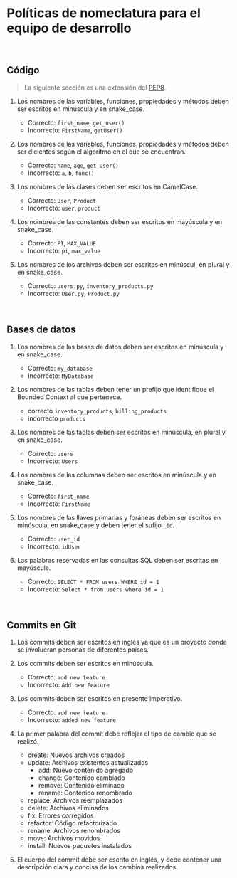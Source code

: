 # Políticas de nomeclatura para el equipo de desarrollo

<br>

## Código

> La siguiente sección es una extensión del [PEP8](https://peps.python.org/pep-0008/).

1. Los nombres de las variables, funciones, propiedades y métodos deben ser escritos en minúscula y en snake_case.
    - Correcto: `first_name`, `get_user()`
    - Incorrecto: `FirstName`, `getUser()`

2. Los nombres de las variables, funciones, propiedades y métodos deben ser dicientes según el algoritmo en el que se encuentran.
    - Correcto: `name`, `age`, `get_user()`
    - Incorrecto: `a`, `b`, `func()`

3. Los nombres de las clases deben ser escritos en CamelCase.
    - Correcto: `User`, `Product`
    - Incorrecto: `user`, `product`

4. Los nombres de las constantes deben ser escritos en mayúscula y en snake_case.
    - Correcto: `PI`, `MAX_VALUE`
    - Incorrecto: `pi`, `max_value`

5. Los nombres de los archivos deben ser escritos en minúscul, en plural y en snake_case.
    - Correcto: `users.py`, `inventory_products.py`
    - Incorrecto: `User.py`, `Product.py`

<br>

## Bases de datos

1. Los nombres de las bases de datos deben ser escritos en minúscula y en snake_case.
    - Correcto: `my_database`
    - Incorrecto: `MyDatabase`

2. Los nombres de las tablas deben tener un prefijo que identifique el Bounded Context al que pertenece.
    - correcto `inventory_products`, `billing_products`
    - incorrecto `products`

2. Los nombres de las tablas deben ser escritos en minúscula, en plural y en snake_case.
    - Correcto: `users`
    - Incorrecto: `Users`

3. Los nombres de las columnas deben ser escritos en minúscula y en snake_case.
    - Correcto: `first_name`
    - Incorrecto: `FirstName`

4. Los nombres de las llaves primarias y foráneas deben ser escritos en minúscula, en snake_case y deben tener el sufijo `_id`.
    - Correcto: `user_id`
    - Incorrecto: `idUser`

5. Las palabras reservadas en las consultas SQL deben ser escritas en mayúscula.
    - Correcto: `SELECT * FROM users WHERE id = 1`
    - Incorrecto: `Select * from users where id = 1`

<br>

## Commits en Git

1. Los commits deben ser escritos en inglés ya que es un proyecto donde se involucran personas de diferentes países.

2. Los commits deben ser escritos en minúscula.
    - Correcto: `add new feature`
    - Incorrecto: `Add new Feature`

3. Los commits deben ser escritos en presente imperativo.
    - Correcto: `add new feature`
    - Incorrecto: `added new feature`

4. La primer palabra del commit debe reflejar el tipo de cambio que se realizó.
    - create: Nuevos archivos creados
    - update: Archivos existentes actualizados
        - add: Nuevo contenido agregado
        - change: Contenido cambiado
        - remove: Contenido eliminado
        - rename: Contenido renombrado
    - replace: Archivos reemplazados
    - delete: Archivos eliminados
    - fix: Errores corregidos
    - refactor: Código refactorizado
    - rename: Archivos renombrados
    - move: Archivos movidos
    - install: Nuevos paquetes instalados

5. El cuerpo del commit debe ser escrito en inglés, y debe contener una descripción clara y concisa de los cambios realizados.